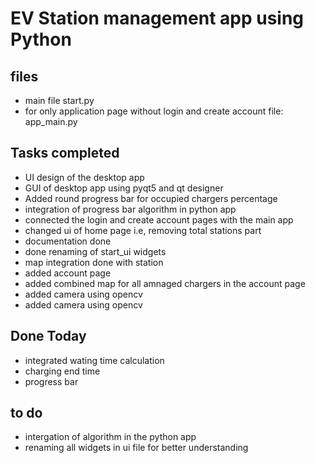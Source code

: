 # EV Station management app using Python

## files
- main file start.py
- for only application page without login and create account file: app_main.py

## Tasks completed
- UI design of the desktop app
- GUI of desktop app using pyqt5 and qt  designer
- Added round progress bar for occupied chargers percentage
- integration of progress bar algorithm in python app
- connected the login and create account pages with the main app
- changed ui of home page i.e, removing total stations part
- documentation done
- done renaming of start_ui widgets
- map integration done with station
- added account page 
- added combined map for all amnaged chargers in the account page
- added camera using opencv
- added camera using opencv

## Done Today
- integrated wating time calculation
- charging end time
- progress bar

## to do
- intergation of algorithm in the python app
- renaming all widgets in ui file for better understanding

